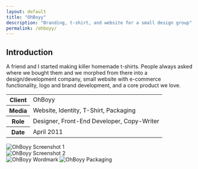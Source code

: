 ```yaml
---
layout: default
title: "OhBoyy"
description: "Branding, t-shirt, and website for a small design group"
permalink: /ohboyy/
---
```


<section>
	<h2 class="visually-hidden">Introduction</h2>
	<div>
		<p>A friend and I started making killer homemade t-shirts. People always asked where we bought them and we morphed from there into a design/development company, small website with e-commerce functionality, logo and brand development, and a core product we love.</p>
	</div>
	<div>
		<table>
			<tbody>
				<tr>
					<th>Client</th>
					<td>OhBoyy</td>
				</tr>
				<tr>
					<th>Media</th>
					<td>Website, Identity, T-Shirt, Packaging</td>
				</tr>
				<tr>
					<th>Role</th>
					<td>Designer, Front-End Developer, Copy-Writer</td>
				</tr>
				<tr>
					<th>Date</th>
					<td>April 2011</td>
				</tr>
			</tbody>
		</table>
	</div>
</section>
<section>
	<div class="span-2">
		<img src="https://jessetrippecdn.appspot.com/images/ohboyy-1.png" alt="OhBoyy Screenshot 1">
	</div>
	<div>
		<img src="https://jessetrippecdn.appspot.com/images/ohboyy-2.png" alt="OhBoyy Screenshot 2">
	</div>
	<div>
		<img src="https://jessetrippecdn.appspot.com/images/ohboyy-3.png" alt="OhBoyy Wordmark">
		<img src="https://jessetrippecdn.appspot.com/images/ohboyy-4.jpg" alt="OhBoyy Packaging">
	</div>
</section>
